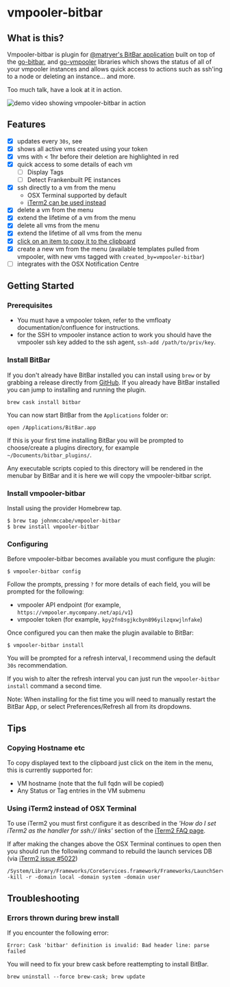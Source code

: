 # vmpooler-bitbar

## What is this?

Vmpooler-bitbar is plugin for [@matryer's BitBar application](https://github.com/matryer/bitbar) built on top of the [go-bitbar](https://github.com/johnmccabe/go-bitbar), and [go-vmpooler](https://github.com/johnmccabe/go-vmpooler) libraries which shows the status of all of your vmpooler instances and allows quick access to actions such as ssh'ing to a node or deleting an instance... and more.

Too much talk, have a look at it in action.

![demo video showing vmpooler-bitbar in action](https://raw.githubusercontent.com/johnmccabe/vmpooler-bitbar/gh-pages/images/vmpooler-bitbar.gif)

## Features

- [x] updates every `30s`, see
- [x] shows all active vms created using your token
- [x] vms with < 1hr before their deletion are highlighted in red
- [x] quick access to some details of each vm
  - [ ] Display Tags
  - [ ] Detect Frankenbuilt PE instances
- [x] ssh directly to a vm from the menu
  - OSX Terminal supported by default
  - [iTerm2 can be used instead](#using-iterm2-instead-of-osx-terminal)
- [x] delete a vm from the menu
- [x] extend the lifetime of a vm from the menu
- [x] delete all vms from the menu
- [x] extend the lifetime of all vms from the menu
- [x] [click on an item to copy it to the clipboard](#copying-hostname-etc)
- [x] create a new vm from the menu (available templates pulled from vmpooler, with new vms tagged with `created_by=vmpooler-bitbar`)
- [ ] integrates with the OSX Notification Centre

## Getting Started

### Prerequisites

- You must have a vmpooler token, refer to the vmfloaty documentation/confluence for instructions.
- for the SSH to vmpooler instance action to work you should have the vmpooler ssh key added to the ssh agent, `ssh-add /path/to/priv/key`.

### Install BitBar

If you don't already have BitBar installed you can install using `brew` or by grabbing a release directly from [GitHub](https://github.com/matryer/bitbar/releases/tag/v1.9.1). If you already have BitBar installed you can jump to installing and running the plugin.

    brew cask install bitbar

You can now start BitBar from the `Applications` folder or:

    open /Applications/BitBar.app

If this is your first time installing BitBar you will be prompted to choose/create a plugins directory, for example `~/Documents/bitbar_plugins/`.

Any executable scripts copied to this directory will be rendered in the menubar by BitBar and it is here we will copy the vmpooler-bitbar script.

### Install vmpooler-bitbar

Install using the provider Homebrew tap.

    $ brew tap johnmccabe/vmpooler-bitbar
    $ brew install vmpooler-bitbar

### Configuring

Before vmpooler-bitbar becomes available you must configure the plugin:

    $ vmpooler-bitbar config

Follow the prompts, pressing `?` for more details of each field, you will be prompted for the following:

- vmpooler API endpoint (for example, `https://vmpooler.mycompany.net/api/v1`)
- vmpooler token (for example, `kpy2fn8sgjkcbyn896yilzqxwjlnfake`)

Once configured you can then make the plugin available to BitBar:

    $ vmpooler-bitbar install

You will be prompted for a refresh interval, I recommend using the default `30s` recommendation.

If you wish to alter the refresh interval you can just run the `vmpooler-bitbar install` command a second time.

Note: When installing for the fist time you will need to manually restart the BitBar App, or select Preferences/Refresh all from its dropdowns.

### 

## Tips

### Copying Hostname etc
To copy displayed text to the clipboard just click on the item in the menu, this is currently supported for:

- VM hostname (note that the full fqdn will be copied)
- Any Status or Tag entries in the VM submenu

### Using iTerm2 instead of OSX Terminal
To use iTerm2 you must first configure it as described in the _'How do I set iTerm2 as the handler for ssh:// links'_ section of the [iTerm2 FAQ page](http://iterm2.com/faq.html).

If after making the changes above the OSX Terminal continues to open then you should run the following command to rebuild the launch services DB (via [iTerm2 issue #5022](https://gitlab.com/gnachman/iterm2/issues/5022))

    /System/Library/Frameworks/CoreServices.framework/Frameworks/LaunchServices.framework/Support/lsregister -kill -r -domain local -domain system -domain user

## Troubleshooting

### Errors thrown during brew install
If you encounter the following error:

    Error: Cask 'bitbar' definition is invalid: Bad header line: parse failed

You will need to fix your brew cask before reattempting to install BitBar.

    brew uninstall --force brew-cask; brew update
